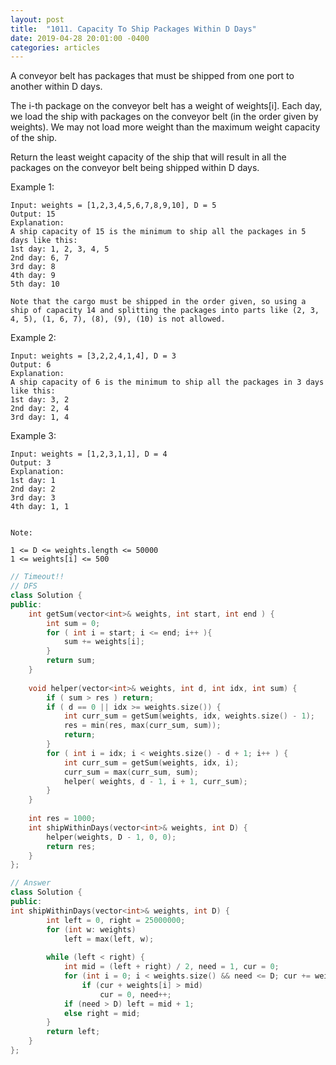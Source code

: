 ```yaml
---
layout: post
title:  "1011. Capacity To Ship Packages Within D Days"
date: 2019-04-28 20:01:00 -0400
categories: articles
---
```


A conveyor belt has packages that must be shipped from one port to another within D days.

The i-th package on the conveyor belt has a weight of weights[i].  Each day, we load the ship with packages on the conveyor belt (in the order given by weights). We may not load more weight than the maximum weight capacity of the ship.

Return the least weight capacity of the ship that will result in all the packages on the conveyor belt being shipped within D days.

 

Example 1:
```
Input: weights = [1,2,3,4,5,6,7,8,9,10], D = 5
Output: 15
Explanation: 
A ship capacity of 15 is the minimum to ship all the packages in 5 days like this:
1st day: 1, 2, 3, 4, 5
2nd day: 6, 7
3rd day: 8
4th day: 9
5th day: 10

Note that the cargo must be shipped in the order given, so using a ship of capacity 14 and splitting the packages into parts like (2, 3, 4, 5), (1, 6, 7), (8), (9), (10) is not allowed. 
```
Example 2:
```
Input: weights = [3,2,2,4,1,4], D = 3
Output: 6
Explanation: 
A ship capacity of 6 is the minimum to ship all the packages in 3 days like this:
1st day: 3, 2
2nd day: 2, 4
3rd day: 1, 4
```
Example 3:
```
Input: weights = [1,2,3,1,1], D = 4
Output: 3
Explanation: 
1st day: 1
2nd day: 2
3rd day: 3
4th day: 1, 1
 

Note:

1 <= D <= weights.length <= 50000
1 <= weights[i] <= 500
```
```c++
// Timeout!!
// DFS
class Solution {
public:
    int getSum(vector<int>& weights, int start, int end ) {
        int sum = 0;
        for ( int i = start; i <= end; i++ ){
            sum += weights[i];
        }
        return sum;
    }
    
    void helper(vector<int>& weights, int d, int idx, int sum) {
        if ( sum > res ) return;
        if ( d == 0 || idx >= weights.size()) {
            int curr_sum = getSum(weights, idx, weights.size() - 1);
            res = min(res, max(curr_sum, sum));
            return;
        }
        for ( int i = idx; i < weights.size() - d + 1; i++ ) {
            int curr_sum = getSum(weights, idx, i);
            curr_sum = max(curr_sum, sum);
            helper( weights, d - 1, i + 1, curr_sum);
        } 
    }
    
    int res = 1000;
    int shipWithinDays(vector<int>& weights, int D) {
        helper(weights, D - 1, 0, 0);
        return res;
    }
};
```
```c++
// Answer
class Solution {
public:
int shipWithinDays(vector<int>& weights, int D) {
        int left = 0, right = 25000000;
        for (int w: weights)
            left = max(left, w);
    
        while (left < right) {
            int mid = (left + right) / 2, need = 1, cur = 0;
            for (int i = 0; i < weights.size() && need <= D; cur += weights[i++])
                if (cur + weights[i] > mid)
                    cur = 0, need++;
            if (need > D) left = mid + 1;
            else right = mid;
        }
        return left;
    }
};
```